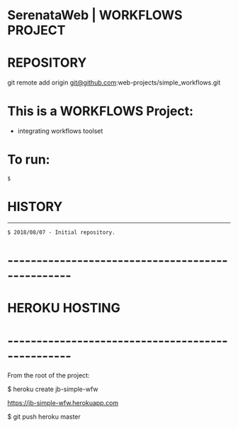 SerenataWeb | WORKFLOWS PROJECT
================================================================================

# REPOSITORY

  git remote add origin git@github.com:web-projects/simple_workflows.git

# This is a WORKFLOWS Project:

  * integrating workflows toolset

# To run:

    $

# HISTORY
-----------------

    $ 2018/08/07 - Initial repository.

# -------------------------------------------------
# HEROKU HOSTING
# -------------------------------------------------

  From the root of the project:

  $ heroku create jb-simple-wfw

  https://jb-simple-wfw.herokuapp.com

  $ git push heroku master
